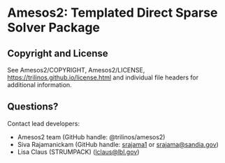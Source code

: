 # Amesos2: Templated Direct Sparse Solver Package


## Copyright and License

See Amesos2/COPYRIGHT, Amesos2/LICENSE, https://trilinos.github.io/license.html and individual file headers for additional information.


## Questions? 
Contact lead developers:

* Amesos2 team           (GitHub handle: @trilinos/amesos2)
* Siva Rajamanickam      (GitHub handle: [srajama1](https://github.com/srajama1) or srajama@sandia.gov)
* Lisa Claus (STRUMPACK) (lclaus@lbl.gov)
